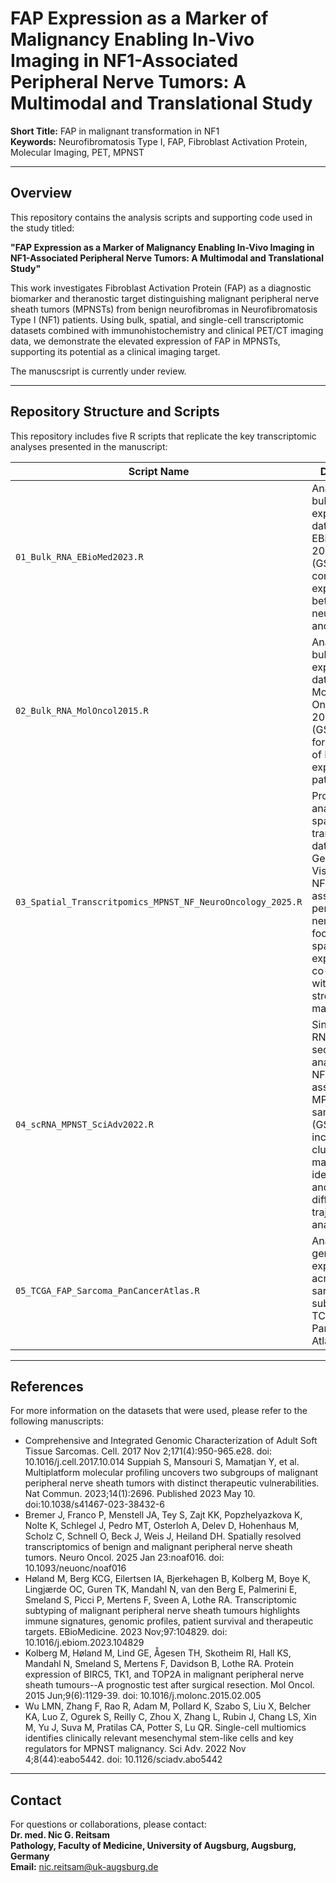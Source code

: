 # FAP Expression as a Marker of Malignancy Enabling In-Vivo Imaging in NF1-Associated Peripheral Nerve Tumors: A Multimodal and Translational Study

**Short Title:** FAP in malignant transformation in NF1  
**Keywords:** Neurofibromatosis Type I, FAP, Fibroblast Activation Protein, Molecular Imaging, PET, MPNST

---

## Overview

This repository contains the analysis scripts and supporting code used in the study titled:

**"FAP Expression as a Marker of Malignancy Enabling In-Vivo Imaging in NF1-Associated Peripheral Nerve Tumors: A Multimodal and Translational Study"**

This work investigates Fibroblast Activation Protein (FAP) as a diagnostic biomarker and theranostic target distinguishing malignant peripheral nerve sheath tumors (MPNSTs) from benign neurofibromas in Neurofibromatosis Type I (NF1) patients. Using bulk, spatial, and single-cell transcriptomic datasets combined with immunohistochemistry and clinical PET/CT imaging data, we demonstrate the elevated expression of FAP in MPNSTs, supporting its potential as a clinical imaging target.

The manuscsript is currently under review.

---
## Repository Structure and Scripts

This repository includes five R scripts that replicate the key transcriptomic analyses presented in the manuscript:

| Script Name                             | Description                                                                                      |
|---------------------------------------|------------------------------------------------------------------------------------------------|
| `01_Bulk_RNA_EBioMed2023.R`           | Analysis of bulk RNA expression data from the EBioMedicine 2023 dataset (GSE241224), comparing FAP expression between neurofibromas and MPNSTs. |
| `02_Bulk_RNA_MolOncol2015.R`          | Analysis of bulk RNA expression data from Molecular Oncology 2015 dataset (GSE66743) for validation of FAP expression patterns. |
| `03_Spatial_Transcritpomics_MPNST_NF_NeuroOncology_2025.R` | Processing and analysis of spatial transcriptomics data (10x Genomics Visium) from NF1-associated peripheral nerve tumors, focusing on spatial FAP expression and co-localization with tumor and stromal markers. |
| `04_scRNA_MPNST_SciAdv2022.R`         | Single-cell RNA-sequencing analysis of NF1-associated MPNST samples (GSE179033), including clustering, marker identification, and differentiation trajectory analysis. |
| `05_TCGA_FAP_Sarcoma_PanCancerAtlas.R` | Analysis of FAP gene expression across sarcoma subtypes in the TCGA PanCancer Atlas dataset. |



---

## References

For more information on the datasets that were used, please refer to the following manuscripts:
- Comprehensive and Integrated Genomic Characterization of Adult Soft Tissue Sarcomas. Cell. 2017 Nov 2;171(4):950-965.e28. doi: 10.1016/j.cell.2017.10.014
Suppiah S, Mansouri S, Mamatjan Y, et al. Multiplatform molecular profiling uncovers two subgroups of malignant peripheral nerve sheath tumors with distinct therapeutic vulnerabilities. Nat Commun. 2023;14(1):2696. Published 2023 May 10. doi:10.1038/s41467-023-38432-6
- Bremer J, Franco P, Menstell JA, Tey S, Zajt KK, Popzhelyazkova K, Nolte K, Schlegel J, Pedro MT, Osterloh A, Delev D, Hohenhaus M, Scholz C, Schnell O, Beck J, Weis J, Heiland DH. Spatially resolved transcriptomics of benign and malignant peripheral nerve sheath tumors. Neuro Oncol. 2025 Jan 23:noaf016. doi: 10.1093/neuonc/noaf016
- Høland M, Berg KCG, Eilertsen IA, Bjerkehagen B, Kolberg M, Boye K, Lingjærde OC, Guren TK, Mandahl N, van den Berg E, Palmerini E, Smeland S, Picci P, Mertens F, Sveen A, Lothe RA. Transcriptomic subtyping of malignant peripheral nerve sheath tumours highlights immune signatures, genomic profiles, patient survival and therapeutic targets. EBioMedicine. 2023 Nov;97:104829. doi: 10.1016/j.ebiom.2023.104829
- Kolberg M, Høland M, Lind GE, Ågesen TH, Skotheim RI, Hall KS, Mandahl N, Smeland S, Mertens F, Davidson B, Lothe RA. Protein expression of BIRC5, TK1, and TOP2A in malignant peripheral nerve sheath tumours--A prognostic test after surgical resection. Mol Oncol. 2015 Jun;9(6):1129-39. doi: 10.1016/j.molonc.2015.02.005
- Wu LMN, Zhang F, Rao R, Adam M, Pollard K, Szabo S, Liu X, Belcher KA, Luo Z, Ogurek S, Reilly C, Zhou X, Zhang L, Rubin J, Chang LS, Xin M, Yu J, Suva M, Pratilas CA, Potter S, Lu QR. Single-cell multiomics identifies clinically relevant mesenchymal stem-like cells and key regulators for MPNST malignancy. Sci Adv. 2022 Nov 4;8(44):eabo5442. doi: 10.1126/sciadv.abo5442

---

## Contact

For questions or collaborations, please contact:  
**Dr. med. Nic G. Reitsam**  
**Pathology, Faculty of Medicine, University of Augsburg, Augsburg, Germany**  
**Email:** nic.reitsam@uk-augsburg.de
